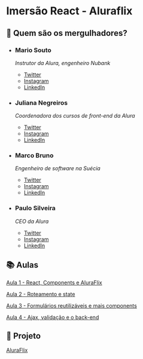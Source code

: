 # Imersão React - Aluraflix

## :diving_mask: Quem são os mergulhadores?

* ### Mario Souto
  *Instrutor da Alura, engenheiro Nubank*

  - [Twitter](https://twitter.com/omariosouto)
  - [Instagram](https://www.instagram.com/omariosouto/)
  - [LinkedIn](https://www.linkedin.com/in/omariosouto/)

* ### Juliana Negreiros 
  *Coordenadora dos cursos de front-end da Alura*

  - [Twitter](https://twitter.com/juunegreiros)
  - [Instagram](https://www.instagram.com/juu_negreiros/)
  - [LinkedIn](https://www.linkedin.com/in/juliananegreiros/)

* ### Marco Bruno 
  *Engenheiro de software na Suécia*

  - [Twitter](https://twitter.com/marcobrunodev)
  - [Instagram](https://www.instagram.com/marcobrunodev/)
  - [LinkedIn](https://www.linkedin.com/in/marcobrunobr/)

* ### Paulo Silveira 
  *CEO da Alura*

  - [Twitter](https://twitter.com/paulo_caelum)
  - [Instagram](https://www.instagram.com/paulo_hipster)
  - [LinkedIn](https://www.linkedin.com/in/paulosilveira)

## :books: Aulas

[Aula 1 - React, Components e AluraFlix](aula1.md)

[Aula 2 - Roteamento e state](aula2.md)

[Aula 3 - Formulários reutilizáveis e mais components](aula3.md)

[Aula 4 - Ajax, validação e o back-end](aula4.md)

## :ocean: Projeto

[AluraFlix](https://github.com/imersao-alura/aluraflix)